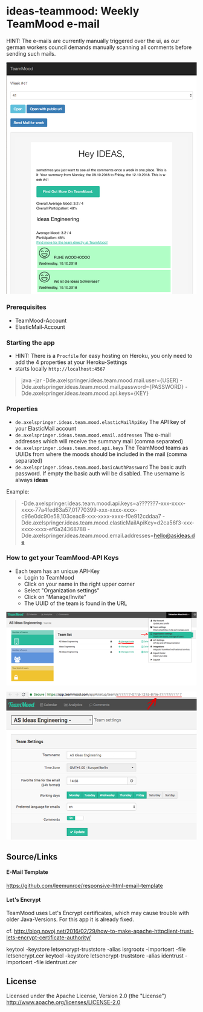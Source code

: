 # ideas-teammood: Weekly TeamMood e-mail

HINT: The e-mails are currently manually triggered over the ui, as our german workers council demands manually scanning all comments before sending such mails.

![01](docs/teammood-cover.png)

### Prerequisites

* TeamMood-Account
* ElasticMail-Account 

### Starting the app

* HINT: There is a ``Procfile`` for easy hosting on Heroku, you only need to add the 4 properties at your Heroku-Settings
* starts locally ``http://localhost:4567``
> java -jar -Dde.axelspringer.ideas.team.mood.mail.user={USER} -Dde.axelspringer.ideas.team.mood.mail.password={PASSWORD} -Dde.axelspringer.ideas.team.mood.api.keys={KEY}


### Properties

* ``de.axelspringer.ideas.team.mood.elasticMailApiKey`` The API key of your ElasticMail account
* ``de.axelspringer.ideas.team.mood.email.addresses`` The e-mail addresses which will receive the summary mail (comma separated)
* ``de.axelspringer.ideas.team.mood.api.keys`` The TeamMood teams as UUIDs from where the moods should be included in the mail (comma separated)
* ``de.axelspringer.ideas.team.mood.basicAuthPassword`` The basic auth password. If empty the basic auth will be disabled. The username is always **ideas**

Example:
> -Dde.axelspringer.ideas.team.mood.api.keys=a??????7-xxx-xxxx-xxxx-77a4fed63a57,01770399-xxx-xxxx-xxxx-c96e0dc90e58,103ceac8-xxx-xxxx-xxxx-f0e912cddaa7 -Dde.axelspringer.ideas.team.mood.elasticMailApiKey=d2ca56f3-xxx-xxxx-xxxx-ef6a24368788 -Dde.axelspringer.ideas.team.mood.email.addresses=hello@asideas.de

### How to get your TeamMood-API Keys

* Each team has an unique API-Key
    * Login to TeamMood
    * Click on your name in the right upper corner
    * Select "Organization settings"
    * Click on "Manage/Invite" 
    * The UUID of the team is found in the URL

![01](docs/teammood-01.png)

![02](docs/teammood-02.png)

## Source/Links

#### E-Mail Template 
https://github.com/leemunroe/responsive-html-email-template

#### Let's Encrypt

TeamMood uses Let's Encrypt certificates, which may cause trouble with older Java-Versions. For this app it is already fixed.

cf. http://blog.novoj.net/2016/02/29/how-to-make-apache-httpclient-trust-lets-encrypt-certificate-authority/

keytool -keystore letsencrypt-truststore -alias isrgrootx -importcert -file letsencrypt.cer
keytool -keystore letsencrypt-truststore -alias identrust -importcert -file identrust.cer

##  License

Licensed under the Apache License, Version 2.0 (the "License") http://www.apache.org/licenses/LICENSE-2.0